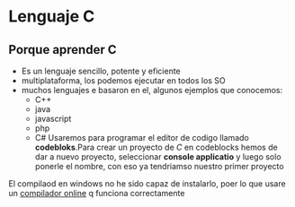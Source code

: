 # Lenguaje C
## Porque aprender C
- Es un lenguaje sencillo, potente y eficiente
- multiplataforma, los podemos ejecutar en todos los SO
- muchos lenguajes e basaron en el, algunos ejemplos que conocemos:
    - C++
    - java
    - javascript
    - php
    - C#
Usaremos para programar el editor de codigo llamado **codebloks**.Para crear un proyecto de *C* en codeblocks hemos de dar a nuevo proyecto, seleccionar **console applicatio** y luego solo ponerle el nombre, con eso ya tendriamso nuestro primer proyecto

El compilaod en windows no he sido capaz de instalarlo, poer lo que usare un [compilador online](https://www.onlinegdb.com/online_c_compiler) q funciona correctamente
